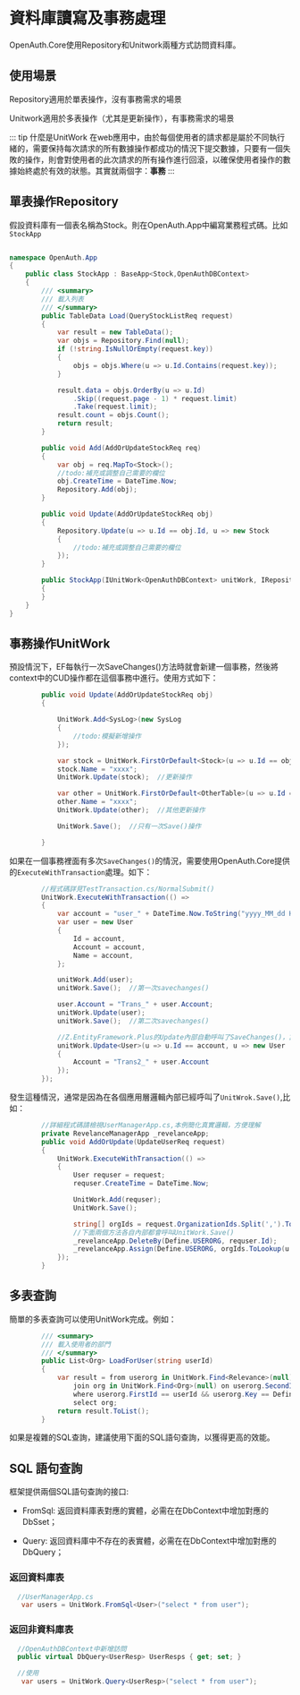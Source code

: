 # 資料庫讀寫及事務處理

OpenAuth.Core使用Repository和Unitwork兩種方式訪問資料庫。

## 使用場景

Repository適用於單表操作，沒有事務需求的場景

Unitwork適用於多表操作（尤其是更新操作），有事務需求的場景


::: tip 什麼是UnitWork
在web應用中，由於每個使用者的請求都是屬於不同執行緒的，需要保持每次請求的所有數據操作都成功的情況下提交數據，只要有一個失敗的操作，則會對使用者的此次請求的所有操作進行回滾，以確保使用者操作的數據始終處於有效的狀態。其實就兩個字：**事務**
:::

## 單表操作Repository

假設資料庫有一個表名稱為Stock。則在OpenAuth.App中編寫業務程式碼。比如`StockApp`

```csharp

namespace OpenAuth.App
{
    public class StockApp : BaseApp<Stock,OpenAuthDBContext>
    {
        /// <summary>
        /// 載入列表
        /// </summary>
        public TableData Load(QueryStockListReq request)
        {
            var result = new TableData();
            var objs = Repository.Find(null);
            if (!string.IsNullOrEmpty(request.key))
            {
                objs = objs.Where(u => u.Id.Contains(request.key));
            }

            result.data = objs.OrderBy(u => u.Id)
                .Skip((request.page - 1) * request.limit)
                .Take(request.limit);
            result.count = objs.Count();
            return result;
        }

        public void Add(AddOrUpdateStockReq req)
        {
            var obj = req.MapTo<Stock>();
            //todo:補充或調整自己需要的欄位
            obj.CreateTime = DateTime.Now;
            Repository.Add(obj);
        }

        public void Update(AddOrUpdateStockReq obj)
        {
            Repository.Update(u => u.Id == obj.Id, u => new Stock
            {
                //todo:補充或調整自己需要的欄位
            });
        }

        public StockApp(IUnitWork<OpenAuthDBContext> unitWork, IRepository<Stock,OpenAuthDBContext> repository,IAuth auth) : base(unitWork, repository,auth)
        {
        }
    }
}
```

## 事務操作UnitWork

預設情況下，EF每執行一次SaveChanges()方法時就會新建一個事務，然後將context中的CUD操作都在這個事務中進行。使用方式如下：

```csharp
        public void Update(AddOrUpdateStockReq obj)
        {

            UnitWork.Add<SysLog>(new SysLog
            {
                //todo:模擬新增操作
            });

            var stock = UnitWork.FirstOrDefault<Stock>(u => u.Id == obj.Id);
            stock.Name = "xxxx";
            UnitWork.Update(stock);  //更新操作

            var other = UnitWork.FirstOrDefault<OtherTable>(u => u.Id == obj.Id);
            other.Name = "xxxx";
            UnitWork.Update(other);  //其他更新操作

            UnitWork.Save();  //只有一次Save()操作

        }

```

如果在一個事務裡面有多次`SaveChanges()`的情況，需要使用OpenAuth.Core提供的`ExecuteWithTransaction`處理。如下：

```csharp
        //程式碼詳見TestTransaction.cs/NormalSubmit()
        UnitWork.ExecuteWithTransaction(() =>
        {
            var account = "user_" + DateTime.Now.ToString("yyyy_MM_dd HH:mm:ss");
            var user = new User
            {
                Id = account,
                Account = account,
                Name = account,
            };

            unitWork.Add(user);
            unitWork.Save();  //第一次savechanges()

            user.Account = "Trans_" + user.Account;
            unitWork.Update(user);
            unitWork.Save();  //第二次savechanges()

            //Z.EntityFramework.Plus的Update內部自動呼叫了SaveChanges()，算第三次
            unitWork.Update<User>(u => u.Id == account, u => new User
            {
                Account = "Trans2_" + user.Account
            });
        });
```

發生這種情況，通常是因為在各個應用層邏輯內部已經呼叫了`UnitWrok.Save()`,比如：

```csharp
        //詳細程式碼請檢視UserManagerApp.cs,本例簡化真實邏輯，方便理解
        private RevelanceManagerApp _revelanceApp;
        public void AddOrUpdate(UpdateUserReq request)
        {
            UnitWork.ExecuteWithTransaction(() =>
            {
                User requser = request;
                requser.CreateTime = DateTime.Now;

                UnitWork.Add(requser);
                UnitWork.Save();

                string[] orgIds = request.OrganizationIds.Split(',').ToArray();
                //下面兩個方法各自內部都會呼叫UnitWork.Save()
                _revelanceApp.DeleteBy(Define.USERORG, requser.Id);
                _revelanceApp.Assign(Define.USERORG, orgIds.ToLookup(u => requser.Id));
            });
        }

```

## 多表查詢

簡單的多表查詢可以使用UnitWork完成。例如：

```csharp
        /// <summary>
        /// 載入使用者的部門
        /// </summary>
        public List<Org> LoadForUser(string userId)
        {
            var result = from userorg in UnitWork.Find<Relevance>(null)
                join org in UnitWork.Find<Org>(null) on userorg.SecondId equals org.Id
                where userorg.FirstId == userId && userorg.Key == Define.USERORG
                select org;
            return result.ToList();
        }
```

如果是複雜的SQL查詢，建議使用下面的SQL語句查詢，以獲得更高的效能。

## SQL 語句查詢

框架提供兩個SQL語句查詢的接口:
* FromSql: 返回資料庫表對應的實體，必需在在DbContext中增加對應的DbSset；

* Query: 返回資料庫中不存在的表實體，必需在在DbContext中增加對應的DbQuery；

### 返回資料庫表

```csharp
  //UserManagerApp.cs
   var users = UnitWork.FromSql<User>("select * from user");
```

### 返回非資料庫表

```csharp
  //OpenAuthDBContext中新增訪問
  public virtual DbQuery<UserResp> UserResps { get; set; }

  //使用
   var users = UnitWork.Query<UserResp>("select * from user");
```

